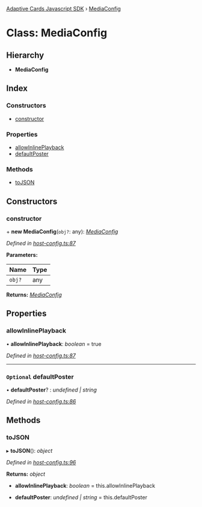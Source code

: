 [Adaptive Cards Javascript SDK](../README.md) › [MediaConfig](mediaconfig.md)

# Class: MediaConfig

## Hierarchy

* **MediaConfig**

## Index

### Constructors

* [constructor](mediaconfig.md#constructor)

### Properties

* [allowInlinePlayback](mediaconfig.md#allowinlineplayback)
* [defaultPoster](mediaconfig.md#optional-defaultposter)

### Methods

* [toJSON](mediaconfig.md#tojson)

## Constructors

###  constructor

\+ **new MediaConfig**(`obj?`: any): *[MediaConfig](mediaconfig.md)*

*Defined in [host-config.ts:87](https://github.com/microsoft/AdaptiveCards/blob/899191664/source/nodejs/adaptivecards/src/host-config.ts#L87)*

**Parameters:**

Name | Type |
------ | ------ |
`obj?` | any |

**Returns:** *[MediaConfig](mediaconfig.md)*

## Properties

###  allowInlinePlayback

• **allowInlinePlayback**: *boolean* = true

*Defined in [host-config.ts:87](https://github.com/microsoft/AdaptiveCards/blob/899191664/source/nodejs/adaptivecards/src/host-config.ts#L87)*

___

### `Optional` defaultPoster

• **defaultPoster**? : *undefined | string*

*Defined in [host-config.ts:86](https://github.com/microsoft/AdaptiveCards/blob/899191664/source/nodejs/adaptivecards/src/host-config.ts#L86)*

## Methods

###  toJSON

▸ **toJSON**(): *object*

*Defined in [host-config.ts:96](https://github.com/microsoft/AdaptiveCards/blob/899191664/source/nodejs/adaptivecards/src/host-config.ts#L96)*

**Returns:** *object*

* **allowInlinePlayback**: *boolean* = this.allowInlinePlayback

* **defaultPoster**: *undefined | string* = this.defaultPoster

